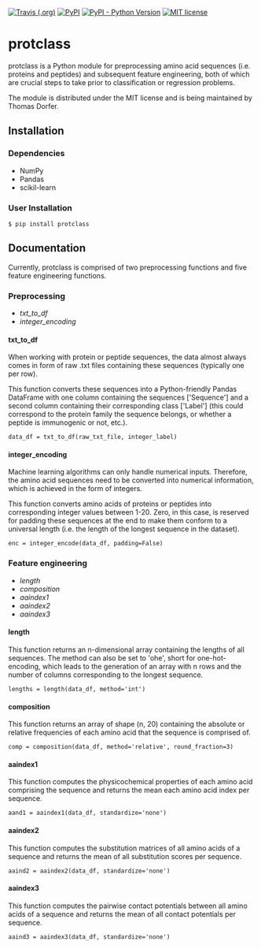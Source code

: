 [![Travis (.org)](https://img.shields.io/travis/tadorfer/ProtClass)](https://travis-ci.org/tadorfer/ProtClass)
[![PyPI](https://img.shields.io/pypi/v/ProtClass)](https://pypi.org/project/protclass/)
[![PyPI - Python Version](https://img.shields.io/pypi/pyversions/ProtClass)](https://img.shields.io/pypi/pyversions/ProtClass)
[![MIT license](https://img.shields.io/badge/License-MIT-blue.svg)](https://lbesson.mit-license.org/)

# protclass

protclass is a Python module for preprocessing amino acid sequences (i.e. 
proteins and peptides) and subsequent feature engineering, both of which are
crucial steps to take prior to classification or regression problems.

The module is distributed under the MIT license and is being maintained by
Thomas Dorfer.

## Installation

### Dependencies

- NumPy 
- Pandas 
- scikil-learn

### User Installation

```
$ pip install protclass
```

## Documentation

Currently, protclass is comprised of two preprocessing functions and five 
feature engineering functions.

### Preprocessing

- <i>txt_to_df</i>
- <i>integer_encoding</i>

#### txt_to_df

When working with protein or peptide sequences, the data almost always comes in
form of raw .txt files containing these sequences (typically one per row). 

This function converts these sequences into a Python-friendly Pandas DataFrame
with one column containing the sequences ['Sequence'] and a second column 
containing their corresponding class ['Label'] (this could correspond to the
protein family the sequence belongs, or whether a peptide is immunogenic or
not, etc.).

```
data_df = txt_to_df(raw_txt_file, integer_label)
```

#### integer_encoding

Machine learning algorithms can only handle numerical inputs. Therefore, the 
amino acid sequences need to be converted into numerical information, which is
achieved in the form of integers. 

This function converts amino acids of proteins or peptides into corresponding
integer values between 1-20. Zero, in this case, is reserved for padding these
sequences at the end to make them conform to a universal length (i.e. the 
length of the longest sequence in the dataset).

```
enc = integer_encode(data_df, padding=False)
```

### Feature engineering

- <i>length</i>
- <i>composition</i>
- <i>aaindex1</i>
- <i>aaindex2</i>
- <i>aaindex3</i>

#### length

This function returns an n-dimensional array containing the lengths of all
sequences. The method can also be set to 'ohe', short for one-hot-encoding,
which leads to the generation of an array with n rows and the number of columns
corresponding to the longest sequence.

```
lengths = length(data_df, method='int')
```

#### composition

This function returns an array of shape (n, 20) containing the absolute or
relative frequencies of each amino acid that the sequence is comprised of.

```
comp = composition(data_df, method='relative', round_fraction=3)
```

#### aaindex1

This function computes the physicochemical properties of each amino acid 
comprising the sequence and returns the mean each amino acid index per
sequence.

```
aand1 = aaindex1(data_df, standardize='none')
```

#### aaindex2

This function computes the substitution matrices of all amino acids of a 
sequence and returns the mean of all substitution scores per sequence.

```
aaind2 = aaindex2(data_df, standardize='none')
```

#### aaindex3

This function computes the pairwise contact potentials between all amino acids
of a sequence and returns the mean of all contact potentials per sequence.

``` 
aaind3 = aaindex3(data_df, standardize='none')
```